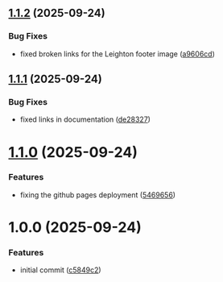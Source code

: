 ## [1.1.2](https://github.com/leighton-digital/cloud-blocks/compare/v1.1.1...v1.1.2) (2025-09-24)


### Bug Fixes

* fixed broken links for the Leighton footer image ([a9606cd](https://github.com/leighton-digital/cloud-blocks/commit/a9606cda99697735cc9f11f32da85365d417ac4c))

## [1.1.1](https://github.com/leighton-digital/cloud-blocks/compare/v1.1.0...v1.1.1) (2025-09-24)


### Bug Fixes

* fixed links in documentation ([de28327](https://github.com/leighton-digital/cloud-blocks/commit/de28327fee11173b381fdaef47a05898fe71925c))

# [1.1.0](https://github.com/leighton-digital/cloud-blocks/compare/v1.0.0...v1.1.0) (2025-09-24)


### Features

* fixing the github pages deployment ([5469656](https://github.com/leighton-digital/cloud-blocks/commit/54696567bd51ae9d00d8d98d2b6f097860957d36))

# 1.0.0 (2025-09-24)


### Features

* initial commit ([c5849c2](https://github.com/leighton-digital/cloud-blocks/commit/c5849c20863df71f5167c135bf5a07266b6002c4))
